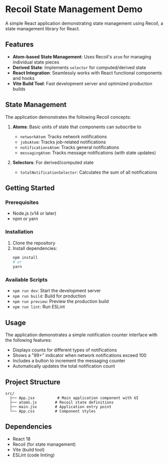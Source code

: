 # Recoil State Management Demo

A simple React application demonstrating state management using Recoil, a state management library for React.

## Features

- **Atom-based State Management**: Uses Recoil's `atom` for managing individual state pieces
- **Derived State**: Implements `selector` for computed/derived state
- **React Integration**: Seamlessly works with React functional components and hooks
- **Vite Build Tool**: Fast development server and optimized production builds

## State Management

The application demonstrates the following Recoil concepts:

1. **Atoms**: Basic units of state that components can subscribe to
   - `networkAtom`: Tracks network notifications
   - `jobsAtom`: Tracks job-related notifications
   - `notificationsAtom`: Tracks general notifications
   - `messagingAtom`: Tracks message notifications (with state updates)

2. **Selectors**: For derived/computed state
   - `totalNotificationSelector`: Calculates the sum of all notifications

## Getting Started

### Prerequisites

- Node.js (v14 or later)
- npm or yarn

### Installation

1. Clone the repository
2. Install dependencies:
   ```bash
   npm install
   # or
   yarn
   ```

### Available Scripts

- `npm run dev`: Start the development server
- `npm run build`: Build for production
- `npm run preview`: Preview the production build
- `npm run lint`: Run ESLint

## Usage

The application demonstrates a simple notification counter interface with the following features:

- Displays counts for different types of notifications
- Shows a "99+" indicator when network notifications exceed 100
- Includes a button to increment the messaging counter
- Automatically updates the total notification count

## Project Structure

```
src/
  ├── App.jsx          # Main application component with UI
  ├── atoms.js        # Recoil state definitions
  ├── main.jsx        # Application entry point
  └── App.css         # Component styles
```

## Dependencies

- React 18
- Recoil (for state management)
- Vite (build tool)
- ESLint (code linting)

